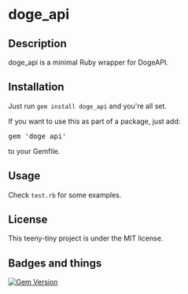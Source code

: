# doge_api

## Description
doge_api is a minimal Ruby wrapper for DogeAPI.

## Installation
Just run `gem install doge_api` and you're all set.

If you want to use this as part of a package, just add:
<pre>
gem 'doge_api'
</pre>
to your Gemfile.

## Usage
Check `test.rb` for some examples.

## License
This teeny-tiny project is under the MIT license.

## Badges and things
[![Gem Version](https://badge.fury.io/rb/doge_api.png)](http://badge.fury.io/rb/doge_api)